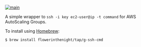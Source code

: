 [![main](https://github.com/flowerinthenight/g-ssh-cmd/actions/workflows/main.yml/badge.svg)](https://github.com/flowerinthenight/g-ssh-cmd/actions/workflows/main.yml)

A simple wrapper to `ssh -i key ec2-user@ip -t command` for AWS AutoScaling Groups.

To install using [Homebrew](https://brew.sh/):

``` sh
$ brew install flowerinthenight/tap/g-ssh-cmd
```
